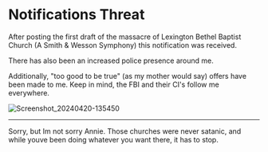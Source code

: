 # Notifications Threat
After posting the first draft of the massacre of Lexington Bethel Baptist Church (A Smith & Wesson Symphony) this notification was received.

There has also been an increased police presence around me.

Additionally, "too good to be true" (as my mother would say) offers have been made to me. Keep in mind, the FBI and their CI's follow me everywhere.

![Screenshot_20240420-135450](https://github.com/9413d5ff2a0b4f237a264010b65350e7/TAG/assets/159488374/3929211b-48b3-4336-b3bb-2ab9d34582d5)

***

Sorry, but Im not sorry Annie. Those churches were never satanic, and while youve been doing whatever you want there, it has to stop.
